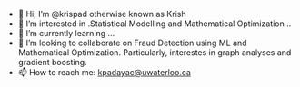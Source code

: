 - 👋 Hi, I’m @krispad otherwise known as Krish
- 👀 I’m interested in .Statistical Modelling and Mathematical Optimization ..
- 🌱 I’m currently learning ...
- 💞️ I’m looking to collaborate on Fraud Detection using ML and Mathematical Optimization. Particularly, interestes in graph analyses and gradient boosting. 
- 📫 How to reach me: kpadayac@uwaterloo.ca

<!---
krispad/krispad is a ✨ special ✨ repository because its `README.md` (this file) appears on your GitHub profile.
You can click the Preview link to take a look at your changes.
--->
